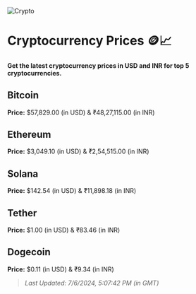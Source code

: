 
![Crypto](https://www.techguide.com.au/wp-content/uploads/2020/11/crypto3.jpeg)

# Cryptocurrency Prices 🪙📈

#### Get the latest cryptocurrency prices in USD and INR for top 5 cryptocurrencies.

## Bitcoin

**Price:** $57,829.00 (in USD) & ₹48,27,115.00 (in INR)

## Ethereum

**Price:** $3,049.10 (in USD) & ₹2,54,515.00 (in INR)

## Solana

**Price:** $142.54 (in USD) & ₹11,898.18 (in INR)

## Tether

**Price:** $1.00 (in USD) & ₹83.46 (in INR)

## Dogecoin

**Price:** $0.11 (in USD) & ₹9.34 (in INR)

> _Last Updated: 7/6/2024, 5:07:42 PM (in GMT)_
